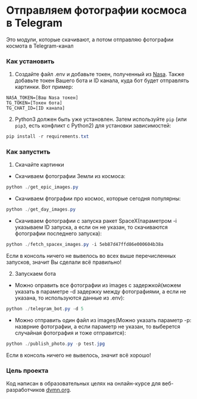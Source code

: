 # Отправляем фотографии космоса в Telegram

Это модули, которые скачивают, а потом отправляю фотографии космота в Telegram-канал

### Как установить

1. Создайте файл .env и добавьте токен, полученный из [Nasa](https://api.nasa.gov/). Также добавьте токен Вашего бота и ID канала, куда бот будет отправлять картинки. Вот пример:
```
NASA_TOKEN=[Ваш Nasa токен]
TG_TOKEN=[Токен бота]
TG_CHAT_ID=[ID канала]
```

2. Python3 должен быть уже установлен. 
Затем используйте `pip` (или `pip3`, есть конфликт с Python2) для установки зависимостей:
```powershell
pip install -r requirements.txt
```


### Как запустить

1. Скачайте картинки
  - Скачиваем фотографии Земли из космоса: 
  ```powershell
  python ./get_epic_images.py 
  ```
  - Скачиваем фтографии про космос, которые сегодня популярны: 
  ```powershell
  python ./get_day_images.py
  ```
  - Скачиваем фотографии с запуска ракет SpaceX(параметром -i указываем ID запуска, а если он не указан, то скачиваются фотографии последнего запуска): 
  ```powershell
  python ./fetch_spacex_images.py -i 5eb87d47ffd86e000604b38a
  ```
Если в консоль ничего не вывелось во всех выше перечисленных запусков, значит Вы сделали всё правильно!

2. Запускаем бота
  - Можно оправить все фотографии из images с задержкой(можем указать в параметре -d задержку между фотографиями, а если не указана, то используются данные из .env): 
  ```powershell
  python ./telegram_bot.py -d 5
  ```
  - Можно отправить один файл из images(Можно указать параметр -p: назврние фотографии, а если параметр не указан, то выберется случайная фотография и тоже отправится): 
  ```powershell
  python ./publish_photo.py -p test.jpg
  ```
Если в консоль ничего не вывелось, значит всё хорошо!

### Цель проекта

Код написан в образовательных целях на онлайн-курсе для веб-разработчиков [dvmn.org](https://dvmn.org/).
